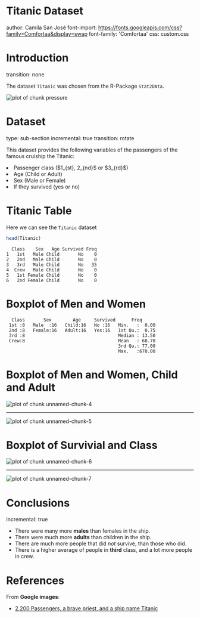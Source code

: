 Titanic Dataset
=========================
author: Camila San José
font-import: https://fonts.googleapis.com/css?family=Comfortaa&display=swap
font-family: 'Comfortaa' 
css: custom.css


Introduction
=========================
transition: none

The dataset `Titanic` was chosen from the R-Package `Stat2DAta`. 

![plot of chunk pressure](titanic2.JPG)


Dataset
=========================
type: sub-section
incremental: true
transition: rotate

This dataset provides the following variables of the passengers of the famous cruiship the Titanic: 

<li class="fragment fade-in"> Passenger class ($1_{st}, 2_{nd}$ or $3_{rd}$)</li>
<li class="fragment fade-in"> Age (Child or Adult)</li>
<li class="fragment fade-in"> Sex (Male or Female)</li>
<li class="fragment fade-in"> If they survived (yes or no)</li>



Titanic Table
========================================================

Here we can see the `Titanic` dataset




```r
head(Titanic)
```

```
  Class    Sex   Age Survived Freq
1   1st   Male Child       No    0
2   2nd   Male Child       No    0
3   3rd   Male Child       No   35
4  Crew   Male Child       No    0
5   1st Female Child       No    0
6   2nd Female Child       No    0
```


Boxplot of Men and Women
========================================================


```
  Class       Sex        Age     Survived      Freq       
 1st :8   Male  :16   Child:16   No :16   Min.   :  0.00  
 2nd :8   Female:16   Adult:16   Yes:16   1st Qu.:  0.75  
 3rd :8                                   Median : 13.50  
 Crew:8                                   Mean   : 68.78  
                                          3rd Qu.: 77.00  
                                          Max.   :670.00  
```


Boxplot of Men and Women, Child and Adult
========================================================

![plot of chunk unnamed-chunk-4](Rpres-figure/unnamed-chunk-4-1.png)
***
![plot of chunk unnamed-chunk-5](Rpres-figure/unnamed-chunk-5-1.png)

Boxplot of Survivial and Class
========================================================

![plot of chunk unnamed-chunk-6](Rpres-figure/unnamed-chunk-6-1.png)
***
![plot of chunk unnamed-chunk-7](Rpres-figure/unnamed-chunk-7-1.png)


Conclusions 
========================================================
incremental: true 

- There were many more **males** than females in the ship.
- There were much more **adults** than children in the ship.
- There are much more people that did *not* survive, than those who did. 
- There is a higher average of people in **third** class, and a lot more people in crew. 

References
========================================================

From **Google images**:
- [2,200 Passengers, a brave priest, and a ship name Titanic](https://faithmag.com/sites/default/files/styles/article_full/public/2018-09/titanic2.jpg?h=6521bd5e&itok=H8td6QVv)
